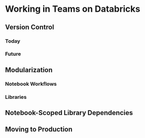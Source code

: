 # Working in Teams on Databricks

## Version Control

### Today

### Future

## Modularization

### Notebook Workflows

### Libraries

## Notebook-Scoped Library Dependencies

## Moving to Production
